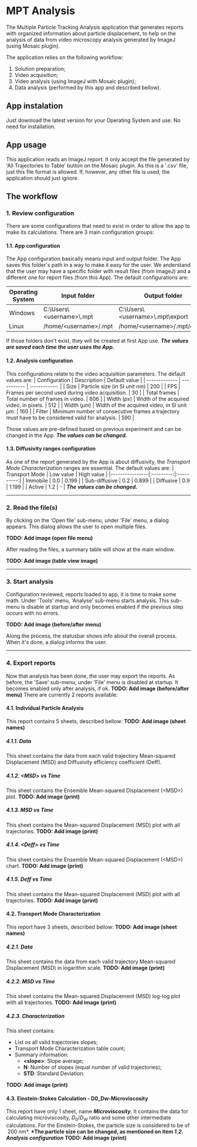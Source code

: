 # MPT Analysis

The Multiple Particle Tracking Analysis application that generates reports with organized information about particle displacement, to help on the analysis of data from video microscopy analysis generated by ImageJ (using Mosaic plugin).

The application relies on the following workflow:

1. Solution preparation;
2. Video acquisition;
3. Video analysis (using ImageJ with Mosaic plugin);
4. Data analysis (performed by this app and described bellow).

## App instalation

Just download the latest version for your Operating System and use. No need for installation.

## App usage

This application reads an ImageJ report. It only accept the file generated by 'All Trajectories to Table' button on the Mosaic plugin. As this is a '.csv' file, just this file format is allowed. If, however, any other file is used, the application should just ignore.

## The workflow

### 1. Review configuration

There are some configurations that need to exist in order to allow the app to make its calculations. There are 3 main configuration groups:

#### 1.1. App configuration

The App configuration basically means input and output folder. The App saves this folder's path in a way to make it easy for the user.
We anderstand that the user may have a specific folder with result files (from ImageJ) and a different one for report files (from this App).
The default configurations are:

| Operating System | Input folder                 | Output folder                        |
| ---------------- | ---------------------------- | ------------------------------------ |
| Windows          | C:\\Users\\\<username>\\.mpt | C:\\Users\\\<username>\\.mpt\\export |
| Linux            | /home/\<username>/.mpt       | /home/\<username>/.mpt/export        |

If those folders don't exist, they will be created at first App use.
_**The values are saved each time the user uses the App.**_

<!-- | Mac OS           |                              |                                      | -->

#### 1.2. Analysis configuration

This configurations relate to the video acquisition parameters. The default values are:
| Configuration | Description | Default value |
| ------------- | ----------- | :-----------: |
| Size | Particle size (in SI unit $nm$) | 200 |
| FPS | Frames per second used during video acquisition. | 30 |
| Total frames | Total number of frames in video. | 606 |
| Width ($px$) | Width of the acquired video, in pixels. | 512 |
| Width ($\mu m$) | Width of the acquired video, in SI unit $\mu m$. | 160 |
| Filter | Minimum number of consecutive frames a trajectory must have to be considered valid for analysis. | 590 |

Those values are pre-defined based on previous experiment and can be changed in the App.
_**The values can be changed.**_

#### 1.3. Diffusivity ranges configuration

As one of the report generated by the App is about diffusivity, the _Transport Mode Characterization_ ranges are essential.
The default values are:
| Transport Mode | Low value | High value |
|----------------|:---------:|:----------:|
| Immobile | 0.0 | 0.199 |
| Sub-diffusive | 0.2 | 0.899 |
| Diffusive | 0.9 | 1.199 |
| Active | 1.2 | - |
_**The values can be changed.**_

---

### 2. Read the file(s)

By clicking on the 'Open file' sub-menu, under 'File' menu, a dialog appears. This dialog allows the user to open multiple files.

**TODO: Add image (open file menu)**

After reading the files, a summary table will show at the main window.

**TODO: Add image (table view image)**

---

### 3. Start analysis

Configuration reviewed, reports loaded to app, it is time to make some math.
Under 'Tools' menu, 'Analyse' sub-menu starts analysis. This sub-menu is disable at startup and only becomes enabled if the previous step occurs with no errors.

**TODO: Add image (before/after menu)**

Along the process, the statusbar shows info about the overall process.
When it's done, a dialog informs the user.

---

### 4. Export reports

Now that analysis has been done, the user may export the reports. As before, the 'Save' sub-menu, under 'File' menu is disabled at startup. It becomes enabled only after analysis, if ok.
**TODO: Add image (before/after menu)**
There are currently 2 reports available:

#### 4.1. Individual Particle Analysis

This report contains 5 sheets, described bellow:
**TODO: Add image (sheet names)**

##### 4.1.1. Data

This sheet contains the data from each valid trajectory Mean-squared Displacement (MSD) and Diffusivity efficiency coefficient (Deff).

##### 4.1.2. \<MSD> vs Time

This sheet contains the Ensemble Mean-squared Displacement (\<MSD>) plot.
**TODO: Add image (print)**

##### 4.1.3. MSD vs Time

This sheet contains the Mean-squared Displacement (MSD) plot with all trajectories.
**TODO: Add image (print)**

##### 4.1.4. \<Deff> vs Time

This sheet contains the Ensemble Mean-squared Displacement (\<MSD>) chart.
**TODO: Add image (print)**

##### 4.1.5. Deff vs Time

This sheet contains the Mean-squared Displacement (MSD) plot with all trajectories.
**TODO: Add image (print)**

#### 4.2. Transport Mode Characterization

This report have 3 sheets, described bellow:
**TODO: Add image (sheet names)**

##### 4.2.1. Data

This sheet contains the data from each valid trajectory Mean-squared Displacement (MSD) in logarithm scale.
**TODO: Add image (print)**

##### 4.2.2. MSD vs Time

This sheet contains the Mean-squared Displacement (MSD) log-log plot with all trajectories.
**TODO: Add image (print)**

##### 4.2.3. Characterization

This sheet contains:

-   List os all valid trajectories slopes;
-   Transport Mode Characterization table count;
-   Summary information:
    -   **\<slope>**: Slope average;
    -   **N**: Number of slopes (equal number of valid trajectories);
    -   **STD**: Standard Deviation.

**TODO: Add image (print)**

#### 4.3. Einstein-Stokes Calculation - D0_Dw-Microviscosity

This report have only 1 sheet, name _**Microviscosity**_.
It contains the data for calculating microviscosity, $D_0/D_W$ ratio and some other intermediate calculations.
For the Einstein-Stokes, the particle size is considered to be of $\ 200 \ nm$\*.
**\*The particle size can be changed, as mentioned on item _1.2. Analysis configuration_**
**TODO: Add image (print)**
